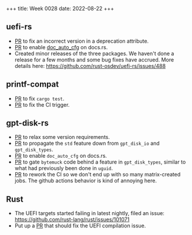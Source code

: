 +++
title: Week 0028
date: 2022-08-22
+++

## uefi-rs

* [PR](https://github.com/rust-osdev/uefi-rs/pull/485) to fix an
  incorrect version in a deprecation attribute.
* [PR](https://github.com/rust-osdev/uefi-rs/pull/487) to enable
  [doc_auto_cfg](https://doc.rust-lang.org/rustdoc/unstable-features.html#doc_auto_cfg-automatically-generate-doccfg) on docs.rs.
* Created minor releases of the three packages. We haven't done a
  release for a few months and some bug fixes have accrued. More details
  here: <https://github.com/rust-osdev/uefi-rs/issues/488>
  
## printf-compat

* [PR](https://github.com/lights0123/printf-compat/pull/2) to fix `cargo test`.
* [PR](https://github.com/lights0123/printf-compat/pull/3) to fix the CI trigger.

## gpt-disk-rs

* [PR](https://github.com/google/gpt-disk-rs/pull/70) to relax some
  version requirements.
* [PR](https://github.com/google/gpt-disk-rs/pull/71) to propagate the
  `std` feature down from `gpt_disk_io` and `gpt_disk_types`.
* [PR](https://github.com/google/gpt-disk-rs/pull/72) to enable
  `doc_auto_cfg` on docs.rs.
* [PR](https://github.com/google/gpt-disk-rs/pull/73) to gate `bytemuck`
  code behind a feature in `gpt_disk_types`, similar to what had
  previously been done in `uguid`.
* [PR](https://github.com/google/gpt-disk-rs/pull/77) to rework the CI
  so we don't end up with so many matrix-created jobs. The github
  actions behavior is kind of annoying here.

## Rust

* The UEFI targets started failing in latest nightly, filed an issue:
  <https://github.com/rust-lang/rust/issues/101071>
* Put up a [PR](https://github.com/rust-lang/rust/pull/101088) that
  should fix the UEFI compilation issue.
